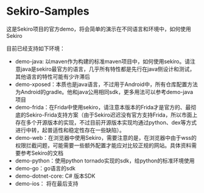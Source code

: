 # Sekiro-Samples

这是Sekiro项目的官方demo，将会简单的演示在不同语言和环境中，如何使用Sekiro

目前已经支持如下环境：

- demo-java: 以maven作为构建的标准maven项目中，如何使用sekiro。请注意java是sekiro最官方的语言，几乎所有特性都是先行在java侧设计和测试，其他语言的特性可能有少许滞后
- demo-xposed：本质也是java语言，不过用于Android中，所有仓库配置方法为Android的gradle。他和java公用相同sdk，更多用法可以参考demo-java项目
- demo-frida：在Frida中使用sekiro，请注意本版本的Frida才是官方的、最彻底的Sekiro-Frida支持方案（由于Sekiro迟迟没有官方支持Frida，所以市面上存在多个开源版本的实现，不过目前开源版本实现均通过python、dex等方式进行中转，起普适性和稳定性存在一些缺陷）。
- demo-web：在浏览器中使用Sekiro，需要注意的是，在浏览器中由于wss的权限拦截问题，可能需要一些额外配置才能应对比较正规的网站。具体资料需要参考Sekiro的文档
- demo-python：使用python tornado实现的sdk，给python的标准环境使用
- demo-go：go语言的sdk
- demo-dotnet-core: C# 版本SDK
- demo-ios： 将在最后支持
